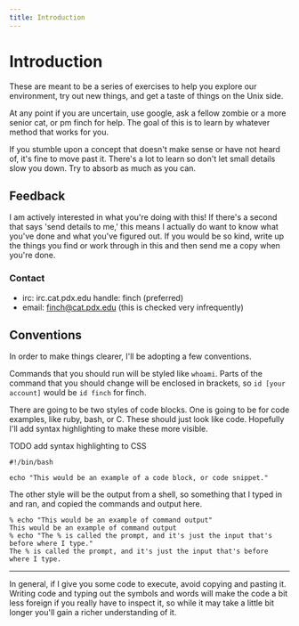 ```yaml
---
title: Introduction
---
```


Introduction
============

These are meant to be a series of exercises to help you explore our environment,
try out new things, and get a taste of things on the Unix side.

At any point if you are uncertain, use google, ask a fellow zombie or a more
senior cat, or pm finch for help. The goal of this is to learn by whatever
method that works for you.

If you stumble upon a concept that doesn't make sense or have not heard of, it's
fine to move past it. There's a lot to learn so don't let small details slow you
down. Try to absorb as much as you can.

Feedback
--------

I am actively interested in what you're doing with this! If there's a second
that says 'send details to me,' this means I actually do want to know what
you've done and what you've figured out.  If you would be so kind, write up the
things you find or work through in this and then send me a copy when you're
done.

### Contact

  * irc: irc.cat.pdx.edu handle: finch (preferred)
  * email: finch@cat.pdx.edu (this is checked very infrequently)

Conventions
-----------

In order to make things clearer, I'll be adopting a few conventions.

Commands that you should run will be styled like `whoami`. Parts of the
command that you should change will be enclosed in brackets, so `id [your
account]` would be `id finch` for finch.

There are going to be two styles of code blocks. One is going to be for
code examples, like ruby, bash, or C. These should just look like code.
Hopefully I'll add syntax highlighting to make these more visible.

TODO add syntax highlighting to CSS

    #!/bin/bash

    echo "This would be an example of a code block, or code snippet."

The other style will be the output from a shell, so something that I typed in
and ran, and copied the commands and output here.

    % echo "This would be an example of command output"
    This would be an example of command output
    % echo "The % is called the prompt, and it's just the input that's before where I type."
    The % is called the prompt, and it's just the input that's before where I type.

- - -

In general, if I give you some code to execute, avoid copying and pasting it.
Writing code and typing out the symbols and words will make the code a bit less
foreign if you really have to inspect it, so while it may take a little bit
longer you'll gain a richer understanding of it.

